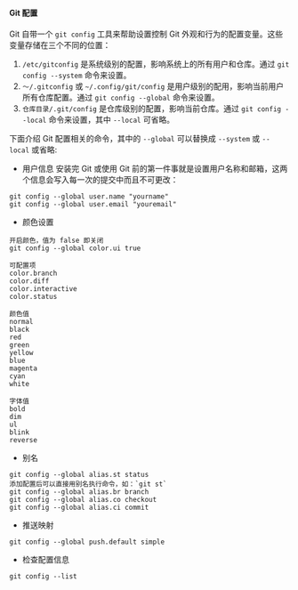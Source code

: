 #### Git 配置
Git 自带一个 `git config` 工具来帮助设置控制 Git 外观和行为的配置变量。这些变量存储在三个不同的位置：
1. `/etc/gitconfig` 是系统级别的配置，影响系统上的所有用户和仓库。通过 `git config --system` 命令来设置。
2. `～/.gitconfig` 或 `~/.config/git/config` 是用户级别的配用，影响当前用户所有仓库配置。通过 `git config --global` 命令来设置。
3. `仓库目录/.git/config` 是仓库级别的配置，影响当前仓库。通过 `git config --local` 命令来设置，其中 `--local` 可省略。

下面介绍 Git 配置相关的命令，其中的 `--global` 可以替换成 `--system` 或 `--local` 或省略:
- 用户信息
安装完 Git 或使用 Git 前的第一件事就是设置用户名称和邮箱，这两个信息会写入每一次的提交中而且不可更改：
```
git config --global user.name "yourname"
git config --global user.email "youremail"
```
- 颜色设置
```
开启颜色，值为 false 即关闭
git config --global color.ui true

可配置项
color.branch
color.diff
color.interactive
color.status

颜色值
normal
black
red
green
yellow
blue
magenta
cyan
white

字体值
bold
dim
ul
blink
reverse 
```
- 别名
```
git config --global alias.st status
添加配置后可以直接用别名执行命令，如：`git st`
git config --global alias.br branch
git config --global alias.co checkout
git config --global alias.ci commit 
```
- 推送映射
```
git config --global push.default simple
```
- 检查配置信息
```
git config --list
```
